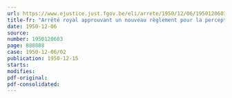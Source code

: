 ```yaml
---
url: https://www.ejustice.just.fgov.be/eli/arrete/1950/12/06/1950120603/justel
title-fr: "Arrêté royal approuvant un nouveau règlement pour la perception du droit de magasin sur les marchandises arrivant à destination du magasin spécial de l'entrepôt public de Gand"
date: 1950-12-06
source:
number: 1950120603
page: 888888
case: 1950-12-06/02
publication: 1950-12-15
starts:
modifies:
pdf-original:
pdf-consolidated:
---
```


